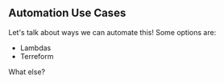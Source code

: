 ## Automation Use Cases

Let's talk about ways we can automate this! 
Some options are:
* Lambdas
* Terreform

What else?